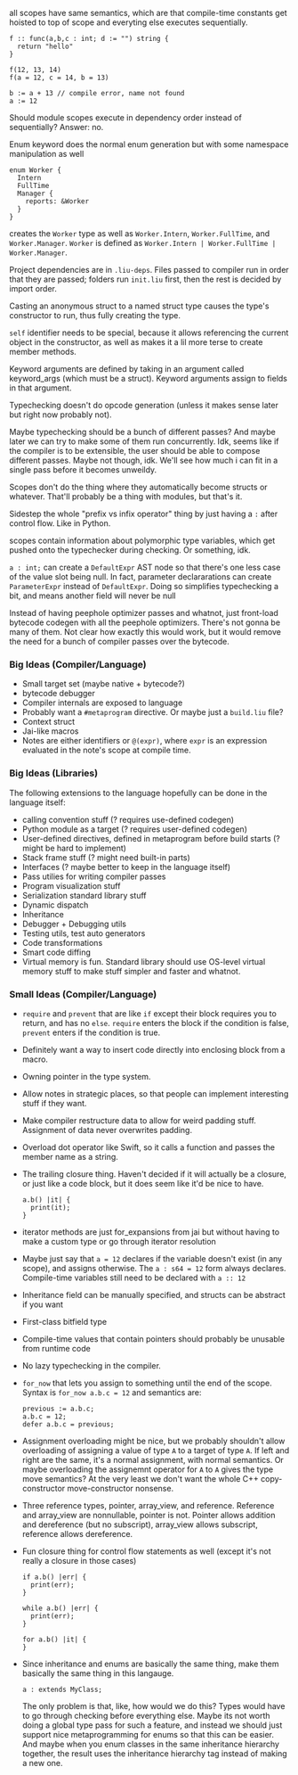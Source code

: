 all scopes have same semantics, which are that compile-time constants get hoisted
to top of scope and everyting else executes sequentially.

```
f :: func(a,b,c : int; d := "") string {
  return "hello"
}

f(12, 13, 14)
f(a = 12, c = 14, b = 13)

b := a + 13 // compile error, name not found
a := 12
```

Should module scopes execute in dependency order instead of sequentially?
Answer: no.

Enum keyword does the normal enum generation but with some namespace
manipulation as well

```
enum Worker {
  Intern
  FullTime
  Manager {
    reports: &Worker
  }
}
```

creates the `Worker` type as well as `Worker.Intern`, `Worker.FullTime`, and
`Worker.Manager`. `Worker` is defined as
`Worker.Intern | Worker.FullTime | Worker.Manager`.

Project dependencies are in `.liu-deps`. Files passed to compiler run in order
that they are passed; folders run `init.liu` first, then the rest is decided by
import order.

Casting an anonymous struct to a named struct type causes the type's constructor
to run, thus fully creating the type.

`self` identifier needs to be special, because it allows referencing the current
object in the constructor, as well as makes it a lil more terse to create member
methods.

Keyword arguments are defined by taking in an argument called keyword_args (which must be a struct).
Keyword arguments assign to fields in that argument.

Typechecking doesn't do opcode generation (unless it makes sense later but right
now probably not).

Maybe typechecking should be a bunch of different passes? And maybe later we can try
to make some of them run concurrently. Idk, seems like if the compiler is to be
extensible, the user should be able to compose different passes. Maybe not though,
idk. We'll see how much i can fit in a single pass before it becomes unweildy.

Scopes don't do the thing where they automatically become structs or whatever.
That'll probably be a thing with modules, but that's it.

Sidestep the whole "prefix vs infix operator" thing by just having a `:` after
control flow. Like in Python.

scopes contain information about polymorphic type variables, which get pushed onto
the typechecker during checking. Or something, idk.

`a : int;` can create a `DefaultExpr` AST node so that there's one less case of
the value slot being null. In fact, parameter declararations can create
`ParameterExpr` instead of `DefaultExpr`. Doing so simplifies typechecking a bit,
and means another field will never be null

Instead of having peephole optimizer passes and whatnot, just front-load bytecode
codegen with all the peephole optimizers. There's not gonna be many of them. Not
clear how exactly this would work, but it would remove the need for a bunch of
compiler passes over the bytecode.

### Big Ideas (Compiler/Language)
- Small target set (maybe native + bytecode?)
- bytecode debugger
- Compiler internals are exposed to language
- Probably want a `#metaprogram` directive. Or maybe just a `build.liu` file?
- Context struct
- Jai-like macros
- Notes are either identifiers or `@(expr)`, where `expr` is an expression evaluated
  in the note's scope at compile time.

### Big Ideas (Libraries)
The following extensions to the language hopefully can be done in the language itself:

- calling convention stuff (? requires use-defined codegen)
- Python module as a target (? requires user-defined codegen)
- User-defined directives, defined in metaprogram before build starts (? might be hard to implement)
- Stack frame stuff (? might need built-in parts)
- Interfaces (? maybe better to keep in the language itself)
- Pass utilies for writing compiler passes
- Program visualization stuff
- Serialization standard library stuff
- Dynamic dispatch
- Inheritance
- Debugger + Debugging utils
- Testing utils, test auto generators
- Code transformations
- Smart code diffing
- Virtual memory is fun. Standard library should use OS-level virtual memory stuff
  to make stuff simpler and faster and whatnot.

### Small Ideas (Compiler/Language)
- `require` and `prevent` that are like `if` except their block requires you to return,
  and has no `else`. `require` enters the block if the condition is false, `prevent` enters
  if the condition is true.
- Definitely want a way to insert code directly into enclosing block from a macro.
- Owning pointer in the type system.
- Allow notes in strategic places, so that people can implement interesting stuff if they want.
- Make compiler restructure data to allow for weird padding stuff. Assignment of
  data never overwrites padding.
- Overload dot operator like Swift, so it calls a function and passes the member
  name as a string.
- The trailing closure thing. Haven't decided if it will actually be a closure, or
  just like a code block, but it does seem like it'd be nice to have.

  ```
  a.b() |it| {
    print(it);
  }
  ```

- iterator methods are just for_expansions from jai but without having to make a
  custom type or go through iterator resolution
- Maybe just say that `a = 12` declares if the variable doesn't exist (in any scope),
  and assigns otherwise. The `a : s64 = 12` form always declares. Compile-time variables
  still need to be declared with `a :: 12`
- Inheritance field can be manually specified, and structs can be abstract if you want
- First-class bitfield type
- Compile-time values that contain pointers should probably be unusable from runtime
  code
- No lazy typechecking in the compiler.
- `for_now` that lets you assign to something until the end of the scope. Syntax
  is `for_now a.b.c = 12` and semantics are:

  ```
  previous := a.b.c;
  a.b.c = 12;
  defer a.b.c = previous;
  ```
- Assignment overloading might be nice, but we probably shouldn't allow overloading
  of assigning a value of type `A` to a target of type `A`. If left and right are
  the same, it's a normal assignment, with normal semantics. Or maybe overloading
  the assignemnt operator for `A` to `A` gives the type move semantics? At the
  very least we don't want the whole C++ copy-constructor move-constructor nonsense.
- Three reference types, pointer, array_view, and reference. Reference and array_view
  are nonnullable, pointer is not. Pointer allows addition and dereference (but no subscript),
  array_view allows subscript, reference allows dereference.
- Fun closure thing for control flow statements as well (except it's not really a closure
  in those cases)

  ```
  if a.b() |err| {
    print(err);
  }

  while a.b() |err| {
    print(err);
  }

  for a.b() |it| {
  }
  ```
- Since inheritance and enums are basically the same thing, make them basically the
  same thing in this langauge.

  ```
  a : extends MyClass;
  ```

  The only problem is that, like, how would we do this? Types would have to go through
  checking before everything else. Maybe its not worth doing a global type pass
  for such a feature, and instead we should just support nice metaprogramming for
  enums so that this can be easier. And maybe when you enum classes in the same
  inheritance hierarchy together, the result uses the inheritance hierarchy tag
  instead of making a new one.

